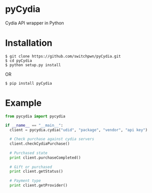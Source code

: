 pyCydia
=======

Cydia API wrapper in Python

Installation
=======
```
$ git clone https://github.com/switchpwn/pyCydia.git
$ cd pyCydia
$ python setup.py install
```
OR
```
$ pip install pyCydia
```

Example
=======
```python
from pycydia import pycydia

if __name__ == "__main__":
  client = pycydia.cydia("udid", "package", "vendor", "api key")
  
  # Check purchase against cydia servers
  client.checkCydiaPurchase()
  
  # Purchased state
  print client.purchaseCompleted()
  
  # Gift or purchased
  print client.getStatus()
  
  # Payment type
  print client.getProvider()
```
